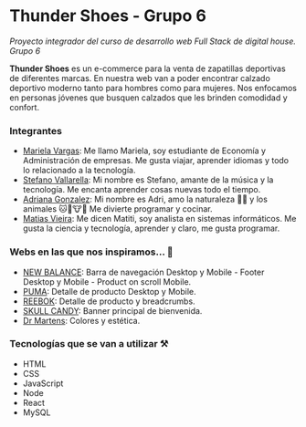 # Thunder Shoes - Grupo 6
*Proyecto integrador del curso de desarrollo web Full Stack de digital house. Grupo 6*

**Thunder Shoes** es un e-commerce para la venta de zapatillas deportivas de diferentes marcas. En nuestra web van a poder encontrar calzado deportivo moderno tanto para hombres como para mujeres. Nos enfocamos en personas jóvenes que busquen calzados que les brinden comodidad y confort.

### Integrantes
- [Mariela Vargas](https://github.com/mar156): Me llamo Mariela, soy estudiante de Economía y Administración de empresas. Me gusta viajar, aprender idiomas y todo lo relacionado a la tecnología.
- [Stefano Vallarella](https://github.com/stefanovallarella): Mi nombre es Stefano, amante de la música y la tecnología. Me encanta aprender cosas nuevas todo el tiempo.
- [Adriana Gonzalez](https://github.com/AdrianaEG): Mi nombre es Adri, amo la naturaleza :cactus::ocean: y los animales :cat::dog::cow::panda_face: Me divierte programar y cocinar.
- [Matias Vieira](https://github.com/MatuteDV): Me dicen Matiti, soy analista en sistemas informáticos. Me gusta la ciencia y tecnología, aprender y claro, me gusta programar.

### Webs en las que nos inspiramos... :pencil:
- [NEW BALANCE](https://www.newbalance.com/): Barra de navegación Desktop y Mobile - Footer Desktop y Mobile - Product on scroll Mobile. 
- [PUMA](https://us.puma.com/): Detalle de producto Desktop y Mobile.
- [REEBOK](https://www.reebok.com.ar/): Detalle de producto y breadcrumbs.
- [SKULL CANDY](https://www.skullcandy.com/): Banner principal de bienvenida.
- [Dr Martens](https://www.drmartens.com/ar/es_ar/): Colores y estética.

### Tecnologías que se van a utilizar :hammer_and_pick:
- HTML
- CSS
- JavaScript
- Node 
- React
- MySQL
